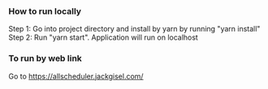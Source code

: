 ### How to run locally

Step 1: Go into project directory and install by yarn by running "yarn install" <br />
Step 2: Run "yarn start". Application will run on localhost <br />

### To run by web link

Go to https://allscheduler.jackgisel.com/
